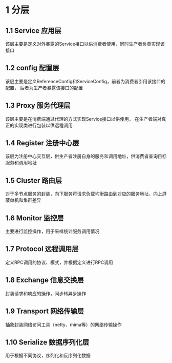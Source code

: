 # 1 分层
## 1.1 Service 应用层
该层主要是定义对外暴露的Service接口以供消费者使用，同时生产者负责实现该接口
## 1.2 config 配置层
该层主要是定义ReferenceConfig和ServiceConfig，前者为消费者引用该接口的配置，
后者为生产者暴露该接口的配置
## 1.3 Proxy 服务代理层
该层主要是在消费端通过代理的方式实现Service接口以供使用，
在生产者端对真正的实现类进行包装以供远程调用
## 1.4 Register 注册中心层
该层为注册中心交互层，供生产者注册自身的服务和调用地址，供消费者查询目标服务和调用地址
## 1.5 Cluster 路由层
对于多节点服务的封装，向下服务将请求负载均衡路由到对应的服务地址，向上屏蔽单机和集群差异
## 1.6 Monitor 监控层
主要进行监控操作，用于采样统计服务调用情况
## 1.7 Protocol 远程调用层
定义RPC调用的协议、模式，并根据定义进行RPC调用
## 1.8 Exchange 信息交换层
封装请求和响应的操作，同步转异步操作
## 1.9 Transport 网络传输层
抽象封装网络访问工具（netty、mima等）的网络传输操作
## 1.10 Serialize 数据序列化层
用于根据不同协议，序列化和反序列化数据